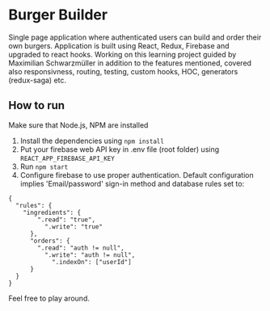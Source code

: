 # Burger Builder

Single page application where authenticated users can build and order their own burgers. Application is built using React, Redux, Firebase and upgraded to react hooks. Working on this learning project guided by Maximilian Schwarzmüller in addition to the features mentioned, covered also responsivness, routing, testing, custom hooks, HOC, generators (redux-saga) etc.

## How to run

Make sure that Node.js, NPM are installed

1) Install the dependencies using `npm install`
2) Put your firebase web API key in .env file (root folder) using `REACT_APP_FIREBASE_API_KEY` 
3) Run `npm start`
4) Configure firebase to use proper authentication. Default configuration implies 'Email/password' sign-in method and database rules set to:
```
{
  "rules": {
    "ingredients": {
        ".read": "true",
          ".write": "true"
      },
      "orders": {
        ".read": "auth != null",
          ".write": "auth != null",
            ".indexOn": ["userId"]
      }
  }
}
```

Feel free to play around.
